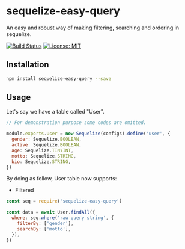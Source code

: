 # sequelize-easy-query
An easy and robust way of making filtering, searching and ordering in sequelize.

[![Build Status](https://travis-ci.org/77Vincent/sequelize-easy-query.svg?branch=master)](https://travis-ci.org/77Vincent/sequelize-easy-query)
[![License: MIT](https://img.shields.io/badge/License-MIT-yellow.svg)](https://opensource.org/licenses/MIT)

## Installation
```bash
npm install sequelize-easy-query --save
```

## Usage
Let's say we have a table called "User".
```js
// For demonstration purpose some codes are omitted.

module.exports.User = new Sequelize(configs).define('user', {
  gender: Sequelize.BOOLEAN,
  active: Sequelize.BOOLEAN,
  age: Sequelize.TINYINT,
  motto: Sequelize.STRING,
  bio: Sequelize.STRING,
})
```

By doing as follow, User table now supports:
- Filtered 
```js
const seq = require('sequelize-easy-query')

const data = await User.findAll({
  where: seq.where('raw query string', {
    filterBy: ['gender'],
    searchBy: ['motto'],
  }),
})
```
